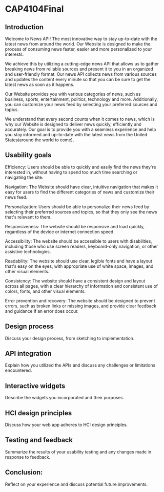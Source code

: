 # CAP4104Final


## Introduction
Welcome to News API! The most innovative way to stay up-to-date with the latest news from around the world. Our Website is designed to make the process of consuming news faster, easier and more personalized to your interests.

We achieve this by utilizing a cutting-edge news API that allows us to gather breaking news from reliable sources and present it to you in an organized and user-friendly format. Our news API collects news from various sources and updates the content every minute so that you can be sure to get the latest news as soon as it happens.

Our Website provides you with various categories of news, such as business, sports, entertainment, politics, technology and more. Additionally, you can customize your news feed by selecting your preferred sources and topics.

We understand that every second counts when it comes to news, which is why our Website is designed to deliver news quickly, efficiently and accurately. Our goal is to provide you with a seamless experience and help you stay informed and up-to-date with the latest news from the United States(around the world to come).

## Usability goals
Efficiency: Users should be able to quickly and easily find the news they're interested in, without having to spend too much time searching or navigating the site.

Navigation: The Website should have clear, intuitive navigation that makes it easy for users to find the different categories of news and customize their news feed.

Personalization: Users should be able to personalize their news feed by selecting their preferred sources and topics, so that they only see the news that's relevant to them.

Responsiveness: The website should be responsive and load quickly, regardless of the device or internet connection speed.

Accessibility: The website should be accessible to users with disabilities, including those who use screen readers, keyboard-only navigation, or other assistive technologies.

Readability: The website should use clear, legible fonts and have a layout that's easy on the eyes, with appropriate use of white space, images, and other visual elements.

Consistency: The website should have a consistent design and layout across all pages, with a clear hierarchy of information and consistent use of colors, fonts, and other visual elements.

Error prevention and recovery: The website should be designed to prevent errors, such as broken links or missing images, and provide clear feedback and guidance if an error does occur.

## Design process
Discuss your design process, from sketching to implementation.

## API integration
Explain how you utilized the APIs and discuss any challenges or limitations encountered.

## Interactive widgets
Describe the widgets you incorporated and their purposes.

## HCI design principles
Discuss how your web app adheres to HCI design principles.

## Testing and feedback
Summarize the results of your usability testing and any changes made in response to feedback.

## Conclusion: 
Reflect on your experience and discuss potential future improvements.
